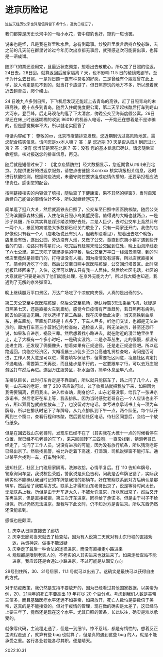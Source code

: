 # 进京历险记


    这些天经历说来也算是值得留下点什么，避免日后忘了。

我们都算是历史长河中的一粒小水花，管中窥豹也好，窥豹一斑也罢。

说来也是怪，凡是我在群里吹水后，总有倒霉事。炒股群里发言后持仓股必跌，去之前的几天前在群里讨论过今年历次出京都无事后，就预感这次可能要出事，也算是一语成谶。

随即飞的票还没用完，且最近状态颇差，想着出去散散心。所以定了日照的往返，24日去，28日回。就算返回后居家隔离 7 天，也不影响 11.5 日的棱镜戏剧节。至于为什么去日照，一是对日照一直有种莫名的好感，二是曾经有个朋友曾在此上学，故人肯定是见不到的，就当打卡旅游了。但日照游玩的地方不多，所以想着就近去趟青岛，爬个崂山。

24 日晚九点多到日照，下飞机后发现还能赶上去青岛的高铁，赶了日照青岛的末班高铁，晚十点多到青岛，随后入住朗悦度假公寓，第二天早起核酸后打车到崂山大河东，登巨峰，后走马观花的逛了下太清宫，傍晚公交至海尚度假公寓。26日早还在床上时迷迷糊糊的收到 96010 的机器人电话，一开始还在想着是不是诈骗的，但是感觉概率不大，所以就老实回答了

电话内容如下：
尊敬的xx，北京市疫情排查发现，您近期到访过高风险地区，需您配合核实信息，请问您是xx本人嘛？  答：是
您近期 30 天是否从四川到房过北京？  答：没有
您当前是否在北京？ 答：没有
您的基本信息已确认，请您随后查收短信，核对报送您的排查信息，再见。

随后就是短信过来了：
【北京疫情防控】经大数据显示，您近期曾从四川来到北京。为提供更好的进返京服务，请您点击链接 3.cn/xxx 核实填报相关信息，及时进行核酸检测。根据防疫法规，未遵守防控要求造成疫情传播的，还要承担相应法律责任。感谢您的配合。

按照链接核实的内容做了填报，随后查了下健康宝，果不其然的弹窗3，当时自知后续自己能做的事情估计不多，所以就继续游玩了。

简单逛了逛八大关，然后就高铁去日照了，公交车至日照中医医院核酸，随后公交至海滨国家森林公园，入住花筑日照小岛美墅民宿。值得说的大概也就两点，一是沙子具细，所以其实算是踩沙踏浪的好去处，二是人巨少，去时公交车上竟然只有一两个人，景区的宾馆绝大多数都已经关门歇业了，只有一两家还开门，我住的店好像也只有我一个人（店老板说还有别人，但我却没看见），想着出去吃个晚饭，店里没有饭，遂出公园，旁边没有人烟，又做了公交，竟直到东夷小镇才遇到些开着的门店，沿路只有零星灯火。吃完后有赶座末班公交回到住处，晚上沿海岸线走了六七公里。第二天吃了店里提供的早餐，后公交至万平口一线海景酒店，到的时候店里竟然是锁着门的，打电话没有人接。因为疫情没有游客，所以店就直接关了。简单附近吃了个面，然后公交至日照中医医院核酸，公交回灯塔景区。此时店老板已经回来了，入住，这里可以确认只有我一人居住。然后给社区电话，社区的大意就是“只要是进京了他们就能处理，在京外无能为力”，所以我大概也知道，我遇到了无解的京外弹窗3。

晚上继续腿万平口景区，万达广场吃了个凉皮肉夹馍，人真的是出奇的少。

第二天公交至中医医院核酸，然后公交至机场，确认弹窗3无法乘坐飞机，犹疑是日照呆七天，还是直接火车到廊坊，感觉今日疫情有严重趋势，若日照再有病例，回去怕是遥遥无期。所以选择了第二条路，现在庆幸做此决定。当天高铁到曲阜东，换车廊坊，至廊坊已经是十点多了，下车人巨多，听他们交谈，也都是无法进京的。廊坊打车至三小营附近的检查站，遇检查人员，所无法进京，甚至还恐吓说，如果私自进京，祸及三辈。然后想着找小路进去，就在附近的漫洼地里往里走，走了大概有一个多小时吧，一是确实没路，二是杂草丛生，走的很慢，都没有走进主路，还发现了俩摄像头，想着如果有正规途径，还是走正规途径吧。所以远路返回，绕临空经济区，大概凌晨三点徒步至京台高速礼贤检查站，询问是否可进，工作人员大意是可以进，需要填写保证书，但需要社区同意，凌晨社区肯定打不通电话，需要第二天再说，而且徒步是不行的，一定要跟车才行，可以去万庄服务区打车然后再进。遂回万庄服务区，补水面包，简单休息至早八点。

车排队巨长，此时打车肯定是不靠谱的，所以就只能搭车了，路上问了几个人，遇到一山东来的老哥，给了 200 答应说可以，过了收费站就把我放下来，如果因为我需要隔离，费用我出。进入检查站，刷身份证，山东老哥没事，给我了一张进京承诺书，然后老哥在车上等，我去排队。因为当时感觉老哥自己一个人应该也出不去，所以双肩包就直接放车上了，也没留对方电话。幸亏进京承诺书上有一项为车牌号，所以在排队时记下了车牌号。从九点排队到下午一点，两个队伍，每个队开两到三个窗口，查看行程和核酸，然后要给社区电话，待社区同意后，会给一个放行纸条。

但是在回去找山东老哥时，发现车已经不在了（其实我在大概十一点的时候看停车位置，就已经不见老哥的车了），来来回回转了三四圈，一直没找到，猜测老哥已经走了，询问了工作人员，说没有进京的可能，因为没有放行纸条，所以猜测老哥已经出京了。然后找民警，被允许走着下高速，打滴滴，司机说弹窗不能打车。通过某平台找到一车，打车到住所。

通知社区，社区上门磁居家隔离。洗漱收拾，心情平复后。打 110 告知车牌号，警察询问车型，我说棕色荣威，警察说是灰色吉利，问我是否车牌记错了，实际我确实也不能确认我当时记的车牌是我搭的那辆车。好在警察联系到对方后确认是那辆车，然后给了我联系方式。联系上才得知山东老哥出京了，说是等待时间太长，无法联系上我，所但是由于开车逛太久，不被允许进京，所以就出京了。然后又开车再进京，但是直接被拒，第三次开车进京，同样给了承诺书，但是由于村子不给担保，所以仍然无法进京。至我写下此文时，仍不知对方是否进京。所以东西仍然还没能拿到。

感慨也是颇深。
1. 庆幸从日照直接去了廊坊
2. 庆幸去廊坊当天就去了检查站，因为有人说第二天就对有山东行程的直接劝返，兵贵神速，做事不能迟疑
3. 庆幸走了最后一种合法的途径进京，而没有直接走小路进来
4. 规矩都是限制老实人的，不老实的人其实进来也就进来了。如果走检查站不能进京，我应该还是会通过小路进京，不过可能是从固安方向


29号到住所，30、31号居家，11.1 号就可以出去了。这确实是最快可以获得自由的方式。

对于防疫政策，我仍然是支持不要放开的，因为已经看过其他国家数据，以美帝为例，20、21两年的死亡率要高出 19 年将尽 20 个百分点。考虑到我们人数是美帝三倍多，而且基础医疗水平还远不如美帝，如果放开，死亡人数怕是要数倍于美帝，这真的是不能接受的。但对于疫情的管理，现在做的确实是太差了，这已经马上要三年了，竟然还是现在这个水平。尤其日照的萧条，长此以往，确实是难以承受的。

就像写代码，主流程走通了，但是一到细节，惨不忍睹，都是有惰性的，想着反正主流程走通了，就算有些 bug 也就算了，但是真的遇到这些 bug 的人，就是不能承受之重。各行各业若能各尽其职，便是晴天。


2022.10.31